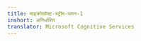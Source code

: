 ```yaml
---
title: माइक्रोसॉफ्ट-स्ट्रीम-प्लान-1
inshort: अनिर्धारित
translator: Microsoft Cognitive Services
---
```




